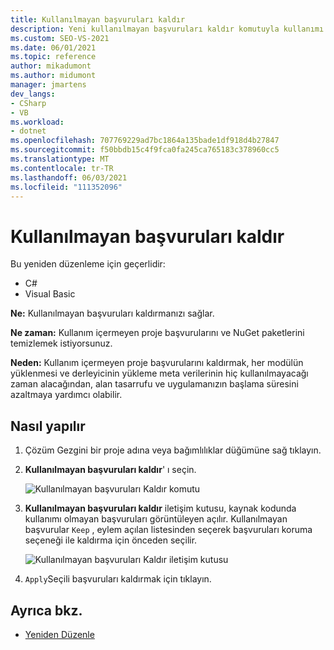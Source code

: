 ```yaml
---
title: Kullanılmayan başvuruları kaldır
description: Yeni kullanılmayan başvuruları kaldır komutuyla kullanımı olmayan proje başvurularını ve NuGet paketlerini temizlemeyi öğrenin.
ms.custom: SEO-VS-2021
ms.date: 06/01/2021
ms.topic: reference
author: mikadumont
ms.author: midumont
manager: jmartens
dev_langs:
- CSharp
- VB
ms.workload:
- dotnet
ms.openlocfilehash: 707769229ad7bc1864a135bade1df918d4b27847
ms.sourcegitcommit: f50bbdb15c4f9fca0fa245ca765183c378960cc5
ms.translationtype: MT
ms.contentlocale: tr-TR
ms.lasthandoff: 06/03/2021
ms.locfileid: "111352096"
---
```

# <a name="remove-unused-references"></a>Kullanılmayan başvuruları kaldır

Bu yeniden düzenleme için geçerlidir:

- C#
- Visual Basic

**Ne:** Kullanılmayan başvuruları kaldırmanızı sağlar.

**Ne zaman:** Kullanım içermeyen proje başvurularını ve NuGet paketlerini temizlemek istiyorsunuz. 

**Neden:** Kullanım içermeyen proje başvurularını kaldırmak, her modülün yüklenmesi ve derleyicinin yükleme meta verilerinin hiç kullanılmayacağı zaman alacağından, alan tasarrufu ve uygulamanızın başlama süresini azaltmaya yardımcı olabilir.

## <a name="how-to"></a>Nasıl yapılır

1. Çözüm Gezgini bir proje adına veya bağımlılıklar düğümüne sağ tıklayın.

2. **Kullanılmayan başvuruları kaldır**' ı seçin.

    ![Kullanılmayan başvuruları Kaldır komutu](media/remove-unused-references-command.png)

3. **Kullanılmayan başvuruları kaldır** iletişim kutusu, kaynak kodunda kullanımı olmayan başvuruları görüntüleyen açılır. Kullanılmayan başvurular `Keep` , eylem açılan listesinden seçerek başvuruları koruma seçeneği ile kaldırma için önceden seçilir.

    ![Kullanılmayan başvuruları Kaldır iletişim kutusu](media/remove-unused-references-dialog.png)

5. `Apply`Seçili başvuruları kaldırmak için tıklayın. 

## <a name="see-also"></a>Ayrıca bkz.

- [Yeniden Düzenle](../refactoring-in-visual-studio.md)